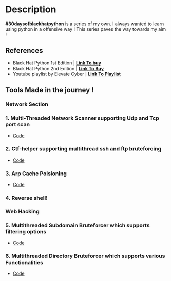 # Description 
**#30daysofblackhatpython** is a series of my own. I always wanted to learn using python in a offensive way ! This series paves the way towards my aim ! 

## References 
- Black Hat Python 1st Edition | **[Link To buy](https://www.amazon.in/Black-Hat-Python-Justin-Seitz/dp/1593275900)**
- Black Hat Python 2nd Edition | **[Link To Buy](https://www.amazon.in/Black-Hat-Python-2nd-Programming/dp/1718501129)**
- Youtube playlist by Elevate Cyber | **[Link To Playlist ](https://youtube.com/playlist?list=PLk6vOUIjcauWAzYx5zn5JTnDL9R-Osk_H)**

## Tools Made in the journey ! 
### Network Section 
### 1. Multi-Threaded Network Scanner supporting Udp and Tcp port scan
- [Code](https://raw.githubusercontent.com/calc1f4r/30-days-of-black-hat-python/master/Black_Hat_Python/Day%2001/networkscanner.py)
### 2. Ctf-helper supporting multithread ssh and ftp bruteforcing
- [Code](https://github.com/calc1f4r/30-days-of-black-hat-python/tree/master/Black_Hat_Python/Day%2003)
### 3. Arp Cache Poisioning 
- [Code](https://github.com/calc1f4r/30-days-of-black-hat-python/tree/master/Black_Hat_Python/Day%2004)
### 4. Reverse shell! 

### Web Hacking 
### 5. Multithreaded Subdomain Bruteforcer which supports filtering options 
- [Code](https://github.com/calc1f4r/30-days-of-black-hat-python/tree/master/Black_Hat_Python/Day%2008)
### 6. Multithreaded Directory Bruteforcer which supports various Functionalities
- [Code](https://github.com/calc1f4r/30-days-of-black-hat-python/tree/master/Black_Hat_Python/Day%2009)